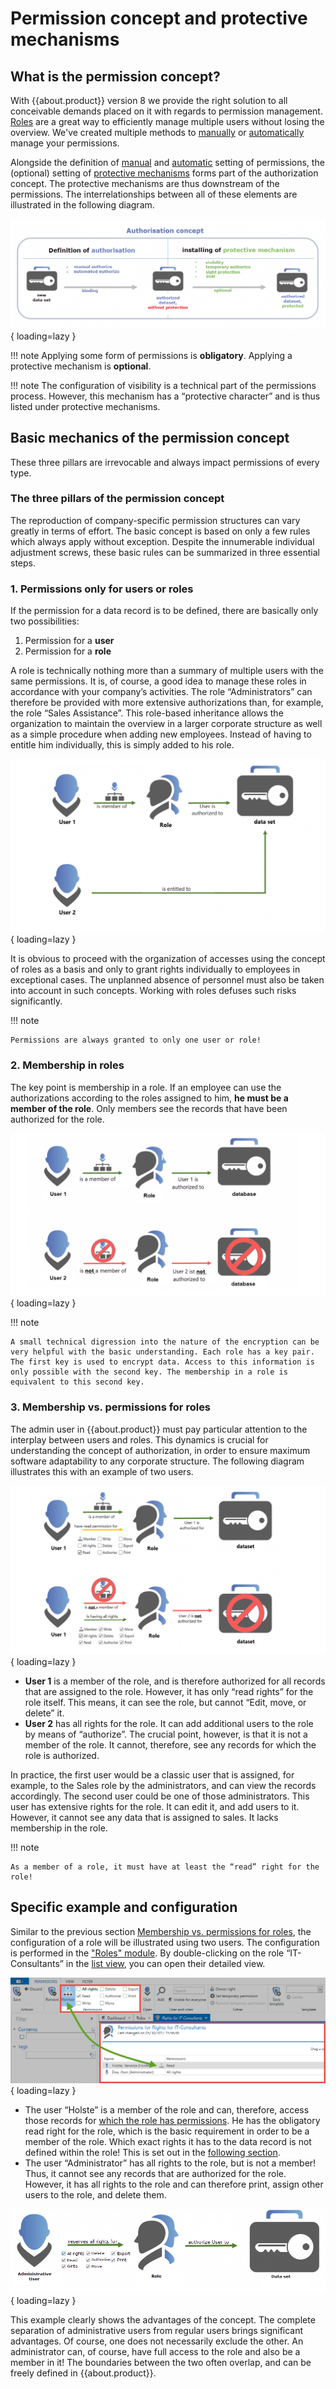 # Permission concept and protective mechanisms

## What is the permission concept?

With {{about.product}} version 8 we provide the right solution to all conceivable demands placed on it with regards to permission management. [Roles]({{url.placeholder}}) are a great way to efficiently manage multiple users without losing the overview. We've created multiple methods to [manually]({{url.placeholder}}) or [automatically]({{url.placeholder}}) manage your permissions.

Alongside the definition of [manual]({{url.placeholder}}) and [automatic]({{url.placeholder}}) setting of permissions, the (optional) setting of [protective mechanisms]({{url.placeholder}}) forms part of the authorization concept. The protective mechanisms are thus downstream of the permissions. The interrelationships between all of these elements are illustrated in the following diagram.

![explanation of the authorization concept](/assets/en/permission/permission_concept_1.png){ loading=lazy }

!!! note
    Applying some form of permissions is **obligatory**.
    Applying a protective mechanism is **optional**.

!!! note
    The configuration of visibility is a technical part of the permissions process. However, this mechanism has a “protective character” and is thus listed under protective mechanisms.

## Basic mechanics of the permission concept

These three pillars are irrevocable and always impact permissions of every type.

### The three pillars of the permission concept

The reproduction of company-specific permission structures can vary greatly in terms of effort. The basic concept is based on only a few rules which always apply without exception. Despite the innumerable individual adjustment screws, these basic rules can be summarized in three essential steps.

### 1. Permissions only for users or roles

If the permission for a data record is to be defined, there are basically only two possibilities:

1. Permission for a **user**
2. Permission for a **role**

A role is technically nothing more than a summary of multiple users with the same permissions. It is, of course, a good idea to manage these roles in accordance with your company’s activities. The role “Administrators” can therefore be provided with more extensive authorizations than, for example, the role “Sales Assistance”. This role-based inheritance allows the organization to maintain the overview in a larger corporate structure as well as a simple procedure when adding new employees. Instead of having to entitle him individually, this is simply added to his role.

![example for permission types](/assets/en/permission/permission_concept_2.png){ loading=lazy }

It is obvious to proceed with the organization of accesses using the concept of roles as a basis and only to grant rights individually to employees in exceptional cases. The unplanned absence of personnel must also be taken into account in such concepts. Working with roles defuses such risks significantly.

!!! note

    Permissions are always granted to only one user or role!

### 2. Membership in roles

The key point is membership in a role. If an employee can use the authorizations according to the roles assigned to him, **he must be a member of the role**. Only members see the records that have been authorized for the role.

![explanation role membership](/assets/en/permission/permission_concept_3.png){ loading=lazy }

!!! note

    A small technical digression into the nature of the encryption can be very helpful with the basic understanding. Each role has a key pair. The first key is used to encrypt data. Access to this information is only possible with the second key. The membership in a role is equivalent to this second key.

### 3. Membership vs. permissions for roles

The admin user in {{about.product}} must pay particular attention to the interplay between users and roles. This dynamics is crucial for understanding the concept of authorization, in order to ensure maximum software adaptability to any corporate structure. The following diagram illustrates this with an example of two users.

![differences between membership and permissions](/assets/en/permission/permission_concept_4.png){ loading=lazy }

- **User 1** is a member of the role, and is therefore authorized for all records that are assigned to the role. However, it has only “read rights” for the role itself. This means, it can see the role, but cannot “Edit, move, or delete” it.
- **User 2** has all rights for the role. It can add additional users to the role by means of “authorize”. The crucial point, however, is that it is not a member of the role. It cannot, therefore, see any records for which the role is authorized.


In practice, the first user would be a classic user that is assigned, for example, to the Sales role by the administrators, and can view the records accordingly. The second user could be one of those administrators. This user has extensive rights for the role. It can edit it, and add users to it. However, it cannot see any data that is assigned to sales. It lacks membership in the role.

!!! note

    As a member of a role, it must have at least the “read” right for the role!

## Specific example and configuration

Similar to the previous section [Membership vs. permissions for roles](#3-membership-vs-permissions-for-roles), the configuration of a role will be illustrated using two users. The configuration is performed in the ["Roles" module]({{url.placeholder}}). By double-clicking on the role “IT-Consultants” in the [list view]({{url.placeholder}}), you can open their detailed view.

![how to add membership](/assets/en/permission/permission_concept_5.png){ loading=lazy }

- The user “Holste” is a member of the role and can, therefore, access those records for [which the role has permissions]({{url.placeholder}}). He has the obligatory read right for the role, which is the basic requirement in order to be a member of the role. Which exact rights it has to the data record is not defined within the role! This is set out in the [following section]({{url.placeholder}}).
- The user “Administrator” has all rights to the role, but is not a member! Thus, it cannot see any records that are authorized for the role. However, it has all rights to the role and can therefore print, assign other users to the role, and delete them.

![explanation of the authorization through a role](/assets/en/permission/permission_concept_6.png){ loading=lazy }

This example clearly shows the advantages of the concept. The complete separation of administrative users from regular users brings significant advantages. Of course, one does not necessarily exclude the other. An administrator can, of course, have full access to the role and also be a member in it! The boundaries between the two often overlap, and can be freely defined in {{about.product}}.
